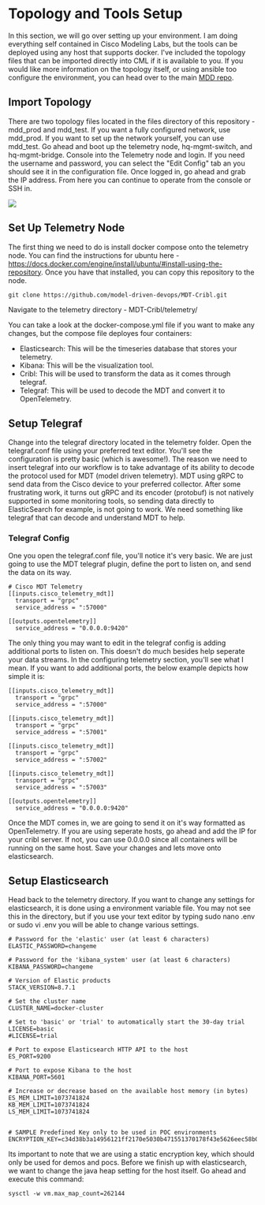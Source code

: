 # Topology and Tools Setup

In this section, we will go over setting up your environment. I am doing everything self contained in Cisco Modeling Labs, but the tools can be deployed using any
host that supports docker. I've included the topology files that can be imported directly into CML if it is available to you. If you would like more information
on the topology itself, or using ansible too configure the environment, you can head over to the main [MDD repo](https://github.com/model-driven-devops/mdd/tree/main).

## Import Topology

There are two topology files located in the files directory of this repository - mdd_prod and mdd_test. If you want a fully configured network, use mdd_prod. If you want to set up the network yourself, you can use mdd_test. Go ahead and boot up the telemetry node, hq-mgmt-switch, and hq-mgmt-bridge. Console into the Telemetry node and login. If you need the username and password, you can select the "Edit Config" tab an you should see it in the configuration file. Once logged in, go ahead and grab the IP address. From here you can continue to operate from the console or SSH in.

<img src="https://github.com/model-driven-devops/MDT-Cribl/assets/65776483/17dbf7e8-95fb-484a-b723-eee63e488c21">

## Set Up Telemetry Node

The first thing we need to do is install docker compose onto the telemetry node. You can find the instructions for ubuntu here - https://docs.docker.com/engine/install/ubuntu/#install-using-the-repository. Once you have that installed, you can copy this repository to the node.

```
git clone https://github.com/model-driven-devops/MDT-Cribl.git
```

Navigate to the telemetry directory - MDT-Cribl/telemetry/

You can take a look at the docker-compose.yml file if you want to make any changes, but the compose file deployes four containers:
- Elasticsearch: This will be the timeseries database that stores your telemetry.
- Kibana: This will be the visualization tool.
- Cribl: This will be used to transform the data as it comes through telegraf.
- Telegraf: This will be used to decode the MDT and convert it to OpenTelemetry.

## Setup Telegraf

Change into the telegraf directory located in the telemetry folder. Open the telegraf.conf file using your preferred text editor. You'll see the configuration is pretty basic (which is awesome!). The reason we need to insert telegraf into our workflow is to take advantage of its ability to decode the protocol used for MDT (model driven telemetry). MDT using gRPC to send data from the Cisco device to your preferred collector. After some frustrating work, it turns out gRPC and its encoder (protobuf) is not natively supported in some monitoring tools, so sending data directly to ElasticSearch for example, is not going to work. We need something like telegraf that can decode and understand MDT to help.

### Telegraf Config
One you open the telegraf.conf file, you'll notice it's very basic. We are just going to use the MDT telegraf plugin, define the port to listen on, and send the data on its way.

```
# Cisco MDT Telemetry
[[inputs.cisco_telemetry_mdt]]
  transport = "grpc"
  service_address = ":57000"

[[outputs.opentelemetry]]
  service_address = "0.0.0.0:9420"
```

The only thing you may want to edit in the telegraf config is adding additional ports to listen on. This doesn't do much besides help seperate your data streams. In the configuring telemetry section, you'll see what I mean. If you want to add additional ports, the below example depicts how simple it is:

```
[[inputs.cisco_telemetry_mdt]]
  transport = "grpc"
  service_address = ":57000"

[[inputs.cisco_telemetry_mdt]]
  transport = "grpc"
  service_address = ":57001"

[[inputs.cisco_telemetry_mdt]]
  transport = "grpc"
  service_address = ":57002"

[[inputs.cisco_telemetry_mdt]]
  transport = "grpc"
  service_address = ":57003"

[[outputs.opentelemetry]]
  service_address = "0.0.0.0:9420"
```

Once the MDT comes in, we are going to send it on it's way formatted as OpenTelemetry. If you are using seperate hosts, go ahead and add the IP for your cribl server. If not, you can use 0.0.0.0 since all containers will be running on the same host. Save your changes and lets move onto elasticsearch.

## Setup Elasticsearch

Head back to the telemetry directory. If you want to change any settings for elasticsearch, it is done using a environment variable file. You may not see this in the directory, but if you use your text editor by typing sudo nano .env or sudo vi .env you will be able to change various settings.

```
# Password for the 'elastic' user (at least 6 characters)
ELASTIC_PASSWORD=changeme

# Password for the 'kibana_system' user (at least 6 characters)
KIBANA_PASSWORD=changeme

# Version of Elastic products
STACK_VERSION=8.7.1

# Set the cluster name
CLUSTER_NAME=docker-cluster

# Set to 'basic' or 'trial' to automatically start the 30-day trial
LICENSE=basic
#LICENSE=trial

# Port to expose Elasticsearch HTTP API to the host
ES_PORT=9200

# Port to expose Kibana to the host
KIBANA_PORT=5601

# Increase or decrease based on the available host memory (in bytes)
ES_MEM_LIMIT=1073741824
KB_MEM_LIMIT=1073741824
LS_MEM_LIMIT=1073741824


# SAMPLE Predefined Key only to be used in POC environments
ENCRYPTION_KEY=c34d38b3a14956121ff2170e5030b471551370178f43e5626eec58b04a30fae2
```
Its important to note that we are using a static encryption key, which should only be used for demos and pocs. Before we finish up with elasticsearch, we want to change the java heap setting for the host itself. Go ahead and execute this command:

```
sysctl -w vm.max_map_count=262144
```


